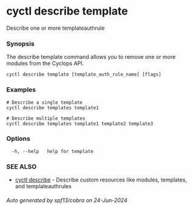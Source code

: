 # cyctl describe template

Describe one or more templateauthrule

### Synopsis

The describe template command allows you to remove one or more modules from the Cyclops API.

```
cyctl describe template [template_auth_rule_name] [flags]
```

### Examples

```
# Describe a single template
cyctl describe templates template1

# Describe multiple templates
cyctl describe templates template1 template2 template3
```

### Options

```
  -h, --help   help for template
```

### SEE ALSO

* [cyctl describe](cyctl_describe.md)	 - Describe custom resources like modules, templates, and templateauthrules

###### Auto generated by spf13/cobra on 24-Jun-2024
